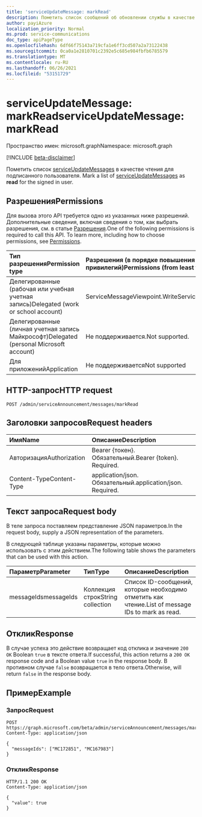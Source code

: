 ```yaml
---
title: 'serviceUpdateMessage: markRead'
description: Пометить список сообщений об обновлении службы в качестве чтения для подписанного пользователя.
author: payiAzure
localization_priority: Normal
ms.prod: service-communications
doc_type: apiPageType
ms.openlocfilehash: 6df66f75143a719cfa1e6ff3cd507a2a73122438
ms.sourcegitcommit: 0ca0a1e2810701c2392e5c685e984fbfb6785579
ms.translationtype: MT
ms.contentlocale: ru-RU
ms.lasthandoff: 06/26/2021
ms.locfileid: "53151729"
---
```

# <a name="serviceupdatemessage-markread"></a><span data-ttu-id="fa94b-103">serviceUpdateMessage: markRead</span><span class="sxs-lookup"><span data-stu-id="fa94b-103">serviceUpdateMessage: markRead</span></span>
<span data-ttu-id="fa94b-104">Пространство имен: microsoft.graph</span><span class="sxs-lookup"><span data-stu-id="fa94b-104">Namespace: microsoft.graph</span></span>

[!INCLUDE [beta-disclaimer](../../includes/beta-disclaimer.md)]

<span data-ttu-id="fa94b-105">Пометить список [serviceUpdateMessages](../resources/serviceupdatemessage.md) в качестве чтения для подписанного пользователя. </span><span class="sxs-lookup"><span data-stu-id="fa94b-105">Mark a list of [serviceUpdateMessages](../resources/serviceupdatemessage.md) as **read** for the signed in user.</span></span>

## <a name="permissions"></a><span data-ttu-id="fa94b-106">Разрешения</span><span class="sxs-lookup"><span data-stu-id="fa94b-106">Permissions</span></span>
<span data-ttu-id="fa94b-p101">Для вызова этого API требуется одно из указанных ниже разрешений. Дополнительные сведения, включая сведения о том, как выбрать разрешения, см. в статье [Разрешения](/graph/permissions-reference).</span><span class="sxs-lookup"><span data-stu-id="fa94b-p101">One of the following permissions is required to call this API. To learn more, including how to choose permissions, see [Permissions](/graph/permissions-reference).</span></span>

|<span data-ttu-id="fa94b-109">Тип разрешения</span><span class="sxs-lookup"><span data-stu-id="fa94b-109">Permission type</span></span>|<span data-ttu-id="fa94b-110">Разрешения (в порядке повышения привилегий)</span><span class="sxs-lookup"><span data-stu-id="fa94b-110">Permissions (from least to most privileged)</span></span>|
|:---|:---|
|<span data-ttu-id="fa94b-111">Делегированные (рабочая или учебная учетная запись)</span><span class="sxs-lookup"><span data-stu-id="fa94b-111">Delegated (work or school account)</span></span>|<span data-ttu-id="fa94b-112">ServiceMessageViewpoint.Write</span><span class="sxs-lookup"><span data-stu-id="fa94b-112">ServiceMessageViewpoint.Write</span></span>|
|<span data-ttu-id="fa94b-113">Делегированные (личная учетная запись Майкрософт)</span><span class="sxs-lookup"><span data-stu-id="fa94b-113">Delegated (personal Microsoft account)</span></span>|<span data-ttu-id="fa94b-114">Не поддерживается.</span><span class="sxs-lookup"><span data-stu-id="fa94b-114">Not supported.</span></span>|
|<span data-ttu-id="fa94b-115">Для приложений</span><span class="sxs-lookup"><span data-stu-id="fa94b-115">Application</span></span>|<span data-ttu-id="fa94b-116">Не поддерживается</span><span class="sxs-lookup"><span data-stu-id="fa94b-116">Not supported</span></span>|

## <a name="http-request"></a><span data-ttu-id="fa94b-117">HTTP-запрос</span><span class="sxs-lookup"><span data-stu-id="fa94b-117">HTTP request</span></span>

<!-- {
  "blockType": "ignored"
}
-->
``` http
POST /admin/serviceAnnouncement/messages/markRead
```

## <a name="request-headers"></a><span data-ttu-id="fa94b-118">Заголовки запросов</span><span class="sxs-lookup"><span data-stu-id="fa94b-118">Request headers</span></span>
|<span data-ttu-id="fa94b-119">Имя</span><span class="sxs-lookup"><span data-stu-id="fa94b-119">Name</span></span>|<span data-ttu-id="fa94b-120">Описание</span><span class="sxs-lookup"><span data-stu-id="fa94b-120">Description</span></span>|
|:---|:---|
|<span data-ttu-id="fa94b-121">Авторизация</span><span class="sxs-lookup"><span data-stu-id="fa94b-121">Authorization</span></span>|<span data-ttu-id="fa94b-p102">Bearer {токен}. Обязательный.</span><span class="sxs-lookup"><span data-stu-id="fa94b-p102">Bearer {token}. Required.</span></span>|
|<span data-ttu-id="fa94b-124">Content-Type</span><span class="sxs-lookup"><span data-stu-id="fa94b-124">Content-Type</span></span>|<span data-ttu-id="fa94b-p103">application/json. Обязательный.</span><span class="sxs-lookup"><span data-stu-id="fa94b-p103">application/json. Required.</span></span>|

## <a name="request-body"></a><span data-ttu-id="fa94b-127">Текст запроса</span><span class="sxs-lookup"><span data-stu-id="fa94b-127">Request body</span></span>
<span data-ttu-id="fa94b-128">В теле запроса поставляем представление JSON параметров.</span><span class="sxs-lookup"><span data-stu-id="fa94b-128">In the request body, supply a JSON representation of the parameters.</span></span>

<span data-ttu-id="fa94b-129">В следующей таблице указаны параметры, которые можно использовать с этим действием.</span><span class="sxs-lookup"><span data-stu-id="fa94b-129">The following table shows the parameters that can be used with this action.</span></span>

|<span data-ttu-id="fa94b-130">Параметр</span><span class="sxs-lookup"><span data-stu-id="fa94b-130">Parameter</span></span>|<span data-ttu-id="fa94b-131">Тип</span><span class="sxs-lookup"><span data-stu-id="fa94b-131">Type</span></span>|<span data-ttu-id="fa94b-132">Описание</span><span class="sxs-lookup"><span data-stu-id="fa94b-132">Description</span></span>|
|:---|:---|:---|
|<span data-ttu-id="fa94b-133">messageIds</span><span class="sxs-lookup"><span data-stu-id="fa94b-133">messageIds</span></span>|<span data-ttu-id="fa94b-134">Коллекция строк</span><span class="sxs-lookup"><span data-stu-id="fa94b-134">String collection</span></span>|<span data-ttu-id="fa94b-135">Список ID-сообщений, которые необходимо отметить как чтение.</span><span class="sxs-lookup"><span data-stu-id="fa94b-135">List of message IDs to mark as read.</span></span>|


## <a name="response"></a><span data-ttu-id="fa94b-136">Отклик</span><span class="sxs-lookup"><span data-stu-id="fa94b-136">Response</span></span>

<span data-ttu-id="fa94b-137">В случае успеха это действие возвращает код отклика и значение `200 OK` Boolean `true` в тексте ответа.</span><span class="sxs-lookup"><span data-stu-id="fa94b-137">If successful, this action returns a `200 OK` response code and a Boolean value `true` in the response body.</span></span> <span data-ttu-id="fa94b-138">В противном случае `false` возвращается в тело ответа.</span><span class="sxs-lookup"><span data-stu-id="fa94b-138">Otherwise, will return `false` in the response body.</span></span>

## <a name="example"></a><span data-ttu-id="fa94b-139">Пример</span><span class="sxs-lookup"><span data-stu-id="fa94b-139">Example</span></span>

### <a name="request"></a><span data-ttu-id="fa94b-140">Запрос</span><span class="sxs-lookup"><span data-stu-id="fa94b-140">Request</span></span>
<!-- {
  "blockType": "request",
  "name": "serviceupdatemessage_markread"
}
-->
``` http
POST https://graph.microsoft.com/beta/admin/serviceAnnouncement/messages/markRead
Content-Type: application/json

{
  "messageIds": ["MC172851", "MC167983"]
}
```


### <a name="response"></a><span data-ttu-id="fa94b-141">Отклик</span><span class="sxs-lookup"><span data-stu-id="fa94b-141">Response</span></span>
<!-- {
  "blockType": "response",
  "truncated": true,
  "@odata.type": "string"
}
-->
``` http
HTTP/1.1 200 OK
Content-Type: application/json

{
  "value": true
}
```